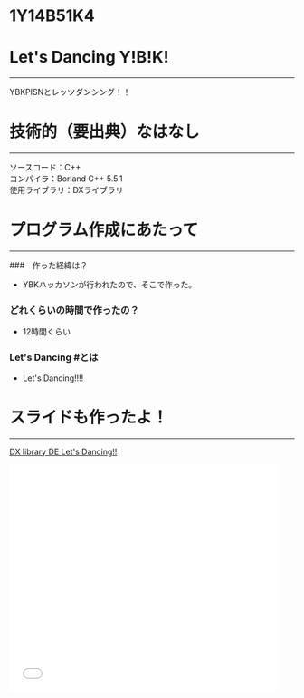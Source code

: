 1Y14B51K4
=========
# Let's Dancing Y!B!K!
---
YBKPISNとレッツダンシング！！

# 技術的（要出典）なはなし
---
ソースコード：C++  
コンパイラ：Borland C++ 5.5.1  
使用ライブラリ：DXライブラリ  

# プログラム作成にあたって
---
###　作った経緯は？
* YBKハッカソンが行われたので、そこで作った。

### どれくらいの時間で作ったの？
* 12時間くらい

### Let's Dancing #とは
* Let's Dancing!!!!


# スライドも作ったよ！
---
[DX library DE Let's Dancing!!](www.slideshare.net/slideshow/embed_code/40728715 "DX library DE Let's Dancing!!")  
<iframe src="//www.slideshare.net/slideshow/embed_code/40728715" width="476" height="400" frameborder="0" marginwidth="0" marginheight="0" scrolling="no"></iframe>